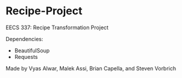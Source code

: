 # Recipe-Project
EECS 337: Recipe Transformation Project

Dependencies: 
  - BeautifulSoup
  - Requests
  
Made by Vyas Alwar, Malek Assi, Brian Capella, and Steven Vorbrich
